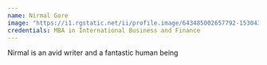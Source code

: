 ```yaml
---
name: Nirmal Gore
image: "https://i1.rgstatic.net/ii/profile.image/643485002657792-1530430188170_Q512/Nirmal_Gore.jpg"
credentials: MBA in International Business and Finance
---
```


Nirmal is an avid writer and a fantastic human being
